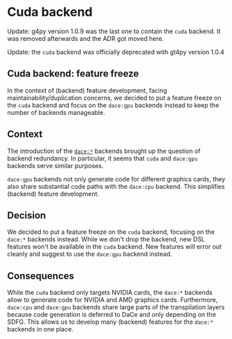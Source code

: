 # Cuda backend

Update: g4py version 1.0.9 was the last one to contain the `cuda` backend. It was removed afterwards and the ADR got moved here.

Update: the `cuda` backend was officially deprecated with gt4py version 1.0.4

## Cuda backend: feature freeze

In the context of (backend) feature development, facing maintainability/duplication concerns, we decided to put a feature freeze on the `cuda` backend and focus on the `dace:gpu` backends instead to keep the number of backends manageable.

## Context

The introduction of the [`dace:*`](./dace.md) backends brought up the question of backend redundancy. In particular, it seems that `cuda` and `dace:gpu` backends serve similar purposes.

`dace:gpu` backends not only generate code for different graphics cards, they also share substantial code paths with the `dace:cpu` backend. This simplifies (backend) feature development.

## Decision

We decided to put a feature freeze on the `cuda` backend, focusing on the `dace:*` backends instead. While we don't drop the backend, new DSL features won't be available in the `cuda` backend. New features will error out cleanly and suggest to use the `dace:gpu` backend instead.

## Consequences

While the `cuda` backend only targets NVIDIA cards, the `dace:*` backends allow to generate code for NVIDIA and AMD graphics cards. Furthermore, `dace:cpu` and `dace:gpu` backends share large parts of the transpilation layers because code generation is deferred to DaCe and only depending on the SDFG. This allows us to develop many (backend) features for the `dace:*` backends in one place.
